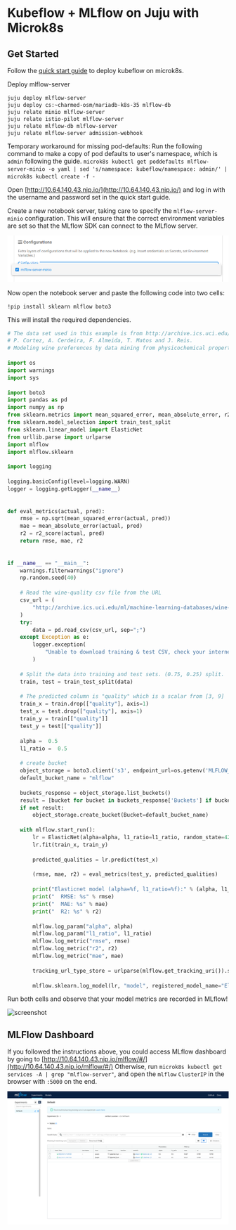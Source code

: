 # Kubeflow + MLflow on Juju with Microk8s

## Get Started

Follow the [quick start guide](https://charmed-kubeflow.io/docs/quickstart) to deploy kubeflow on microk8s.


Deploy mlflow-server
```shell
juju deploy mlflow-server
juju deploy cs:~charmed-osm/mariadb-k8s-35 mlflow-db
juju relate minio mlflow-server
juju relate istio-pilot mlflow-server
juju relate mlflow-db mlflow-server
juju relate mlflow-server admission-webhook
```
Temporary workaround for missing pod-defaults:
Run the following command to make a copy of pod defaults to user's namespace, which is `admin` following the guide.
`microk8s kubectl get poddefaults mlflow-server-minio -o yaml | sed 's/namespace: kubeflow/namespace: admin/' | microk8s kubectl create -f -`

Open [http://10.64.140.43.nip.io/](http://10.64.140.43.nip.io/) and log in with the username and password set in the quick start guide.

Create a new notebook server, taking care to specify the `mlflow-server-minio` configuration. This will ensure that the correct environment variables are set so that the MLflow SDK can connect to the MLflow server.

![config](config.png "Selecting the mlflow-minio configuration when launching a kubeflow notebook server")

Now open the notebook server and paste the following code into two cells:

```
!pip install sklearn mlflow boto3
```

This will install the required dependencies.

```python
# The data set used in this example is from http://archive.ics.uci.edu/ml/datasets/Wine+Quality
# P. Cortez, A. Cerdeira, F. Almeida, T. Matos and J. Reis.
# Modeling wine preferences by data mining from physicochemical properties. In Decision Support Systems, Elsevier, 47(4):547-553, 2009.

import os
import warnings
import sys

import boto3
import pandas as pd
import numpy as np
from sklearn.metrics import mean_squared_error, mean_absolute_error, r2_score
from sklearn.model_selection import train_test_split
from sklearn.linear_model import ElasticNet
from urllib.parse import urlparse
import mlflow
import mlflow.sklearn

import logging

logging.basicConfig(level=logging.WARN)
logger = logging.getLogger(__name__)


def eval_metrics(actual, pred):
    rmse = np.sqrt(mean_squared_error(actual, pred))
    mae = mean_absolute_error(actual, pred)
    r2 = r2_score(actual, pred)
    return rmse, mae, r2


if __name__ == "__main__":
    warnings.filterwarnings("ignore")
    np.random.seed(40)

    # Read the wine-quality csv file from the URL
    csv_url = (
        "http://archive.ics.uci.edu/ml/machine-learning-databases/wine-quality/winequality-red.csv"
    )
    try:
        data = pd.read_csv(csv_url, sep=";")
    except Exception as e:
        logger.exception(
            "Unable to download training & test CSV, check your internet connection. Error: %s", e
        )

    # Split the data into training and test sets. (0.75, 0.25) split.
    train, test = train_test_split(data)

    # The predicted column is "quality" which is a scalar from [3, 9]
    train_x = train.drop(["quality"], axis=1)
    test_x = test.drop(["quality"], axis=1)
    train_y = train[["quality"]]
    test_y = test[["quality"]]

    alpha =  0.5
    l1_ratio =  0.5

    # create bucket
    object_storage = boto3.client('s3', endpoint_url=os.getenv('MLFLOW_S3_ENDPOINT_URL'), config=boto3.session.Config(signature_version='s3v4'))
    default_bucket_name = "mlflow"

    buckets_response = object_storage.list_buckets()
    result = [bucket for bucket in buckets_response['Buckets'] if bucket["Name"] == default_bucket_name]
    if not result:
        object_storage.create_bucket(Bucket=default_bucket_name)

    with mlflow.start_run():
        lr = ElasticNet(alpha=alpha, l1_ratio=l1_ratio, random_state=42)
        lr.fit(train_x, train_y)

        predicted_qualities = lr.predict(test_x)

        (rmse, mae, r2) = eval_metrics(test_y, predicted_qualities)

        print("Elasticnet model (alpha=%f, l1_ratio=%f):" % (alpha, l1_ratio))
        print("  RMSE: %s" % rmse)
        print("  MAE: %s" % mae)
        print("  R2: %s" % r2)

        mlflow.log_param("alpha", alpha)
        mlflow.log_param("l1_ratio", l1_ratio)
        mlflow.log_metric("rmse", rmse)
        mlflow.log_metric("r2", r2)
        mlflow.log_metric("mae", mae)

        tracking_url_type_store = urlparse(mlflow.get_tracking_uri()).scheme

        mlflow.sklearn.log_model(lr, "model", registered_model_name="ElasticnetWineModel")
```

Run both cells and observe that your model metrics are recorded in MLflow!

![screenshot](demo.png "Screenshot showing kubeflow notebook publishing to mlflow")

## MLFlow Dashboard

If you followed the instructions above, you could access MLflow dashboard by going to [http://10.64.140.43.nip.io/mlflow/#/](http://10.64.140.43.nip.io/mlflow/#/)
Otherwise, run `microk8s kubectl get services -A | grep "mlflow-server"`, and open the `mlflow` `ClusterIP` in the browser with `:5000` on the end.

![MLFlow Dashboard Screenshot](mlflow-dashboard.png "MLFlow Dashboard Screenshot")
